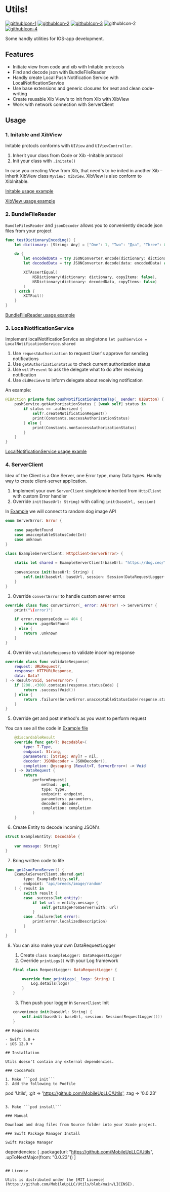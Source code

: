 # Utils!

[![githubIcon-1](https://user-images.githubusercontent.com/80983073/183376152-fcdff7f9-8971-4250-90df-622f792c9ef9.png)](https://developer.apple.com/documentation/xcode-release-notes/swift-5-release-notes-for-xcode-10_2)
[![githubIcon-2](https://user-images.githubusercontent.com/80983073/183376159-db6fa792-44b5-4639-aa4c-d8c72a7ec28e.png)](https://developer.apple.com)
[![githubIcon-3](https://user-images.githubusercontent.com/80983073/183376162-1e432ab7-fe11-4c66-95a6-38c2687401d7.png)](https://developer.apple.com/documentation/xcode/adding-package-dependencies-to-your-app)
![githubIcon-2](https://user-images.githubusercontent.com/80983073/183608595-b9a19341-7914-4284-9f83-b0b84c9cc3d6.png)
[![githubIcon-4](https://user-images.githubusercontent.com/80983073/183376168-2e38a743-39ed-461d-bca1-230866f5608c.png)](https://github.com/MobileUpLLC/Utils/blob/main/LICENSE)

Some handly utilities for IOS-app development.

## Features

- Initiate view from code and xib with Initable protocols
- Find and decode json with BundleFileReader
- Handly create Local Push Notification Service with LocalNotificationService
- Use base extensions and generic closures for neat and clean code-writing
- Create reusable Xib View's to init from Xib with XibView
- Work with network connection with ServerClient

## Usage

### 1. Initable and XibView

Initable protocls conforms with ```UIView``` and ```UIViewController```.

1. Inherit your class from Code or Xib -Initable protocol
2. Init your class with ```.initate()```

In case you creating View from Xib, that need's to be inited in another Xib – inherit XibView class ```MyView: XibView```. XibView is also conform to XibInitable.

[Initable usage example](https://github.com/MobileUpLLC/Utils/tree/develop/UtilsExample/Source/UI/Initable)

[XibView usage example](https://github.com/MobileUpLLC/Utils/tree/develop/UtilsExample/Source/UI/XibView)

### 2. BundleFileReader

```BundleFilesReader``` and ```jsonDecoder``` allows you to conveniently decode json files from your project

```swift
func testDictionaryEncoding() {
    let dictionary: [String: Any] = ["One": 1, "Two": "Два", "Three": 0.47, "Four": true]

    do {
        let encodedData = try JSONConverter.encode(dictionary: dictionary)
        let decodedData = try JSONConverter.decode(data: encodedData) as [String: Any]

        XCTAssertEqual(
            NSDictionary(dictionary: dictionary, copyItems: false),
            NSDictionary(dictionary: decodedData, copyItems: false)
        )
    } catch {
        XCTFail()
    }
}
```

[BundleFileReader usage example](https://github.com/MobileUpLLC/Utils/blob/develop/UtilsExample/UtilsExampleTests/UtilsExampleTests.swift)

### 3. LocalNotificationService

Implement localNotificationService as singletone ```let pushService = LocalNotificationService.shared```

1. Use ```requestAuthorization``` to request User's approve for sending notifications
2. Use ```getAuthorizationStatus``` to check current authorization status
3. Use ```willPresent``` to ask the delegate what to do after receiving notification
4. Use ```didRecieve``` to inform delegate about receiving notification

An example:
```swift
@IBAction private func pushNotificationButtonTap(_ sender: UIButton) {
    pushService.getAuthorizationStatus { [weak self] status in
        if status == .authorized { 
            self?.createNotificationRequest()
            print(Constants.successAuthorizationStatus)
        } else {
            print(Constants.nonSuccessAuthorizationStatus)
        }
    }
}
```
[LocalNotificationService usage examle](https://github.com/MobileUpLLC/Utils/blob/develop/UtilsExample/Source/UI/ExampleViewController.swift)

### 4. ServerClient

Idea of the Client is a One Server, one Error type, many Data types. Handly way to create client-server application.

1. Implement your own ```ServerClient``` singletone inherited from ```HttpClient``` with custom Error handler
2. Override ```init(baseUrl: String)``` with calling ```init(baseUrl, session)```

In [Example](https://github.com/MobileUpLLC/Utils/blob/task/UPUP-223-server-client/UtilsExample/Source/Service/ExampleServerClient.swift) we will connect to random dog image API

```swift
enum ServerError: Error {
    
    case pageNotFound
    case unacceptableStatusCode(Int)
    case unknown
}

class ExampleServerClient: HttpClient<ServerError> {
    
    static let shared = ExampleServerClient(baseUrl: "https://dog.ceo/")
    
    convenience init(baseUrl: String) {
        self.init(baseUrl: baseUrl, session: Session(DataRequestLogger()))
    }
}
```

3. Override ```convertError``` to handle custom server errros

```swift
override class func convertError(_ error: AFError) -> ServerError {
    print("\(error)")

    if error.responseCode == 404 {
        return .pageNotFound
    } else {
        return .unknown
    }
}
```

4. Override ```valildateResponse``` to validate incoming response

```swift
override class func validateResponse(
    request: URLRequest?,
    response: HTTPURLResponse,
    data: Data?
) -> Result<Void, ServerError> {
    if (200..<300).contains(response.statusCode) {
        return .success(Void())
    } else {
        return .failure(ServerError.unacceptableStatusCode(response.statusCode))
    }
}
```

5. Override get and post method's as you want to perform request

You can see all the code in [Example file](https://github.com/MobileUpLLC/Utils/blob/task/UPUP-223-server-client/UtilsExample/Source/Service/ExampleServerClient.swift)

```swift
    @discardableResult
    override func get<T: Decodable>(
        type: T.Type,
        endpoint: String,
        parameters: [String: Any]? = nil,
        decoder: JSONDecoder = JSONDecoder(),
        completion: @escaping (Result<T, ServerError>) -> Void
    ) -> DataRequest {
        return
            performRequest(
                method: .get,
                type: type,
                endpoint: endpoint,
                parameters: parameters,
                decoder: decoder,
                completion: completion
            )
    }
```

6. Create Entity to decode incoming JSON's

```swift
struct ExampleEntity: Decodable {
    
    var message: String?
}
```

7. Bring written code to life

```swift
func getJsonFormServer() {
    ExampleServerClient.shared.get(
        type: ExampleEntity.self,
        endpoint: "api/breeds/image/random"
    ) { result in
        switch result {
        case .success(let entity):
            if let url = entity.message {
                self.getImageFromServer(with: url)
            }
        case .failure(let error):
            print(error.localizedDescription)
        }
    }
}
```

8. You can also make your own DataRequestLogger 
    1. Create ```class ExampleLogger: DataRequestLogger```
    2. Override ```printLogs()``` with your Log framework
    ```swift
    final class RequestLogger: DataRequestLogger {

        override func printLogs(_ logs: String) {
            Log.details(logs)
        }
    }
    ```
    3. Then push your logger in ```ServerClient``` Init

    ```swift    
    convenience init(baseUrl: String) {
        self.init(baseUrl: baseUrl, session: Session(RequestLogger()))
    }
```
## Requirements

- Swift 5.0 +
- iOS 12.0 +

## Installation

Utils doesn't contain any external dependencies.

### CocoaPods

1. Make ```pod init``` 
2. Add the following to Podfile 

```
pod 'Utils', :git => 'https://github.com/MobileUpLLC/Utils', :tag => '0.0.23'
```

3. Make ```pod install```

### Manual

Download and drag files from Source folder into your Xcode project.

### Swift Package Manager Install

Swift Package Manager 

```
dependencies: [
    .package(url: "https://github.com/MobileUpLLC/Utils", .upToNextMajor(from: "0.0.23"))
]
```

## License

Utils is distributed under the [MIT License](https://github.com/MobileUpLLC/Utils/blob/main/LICENSE).
